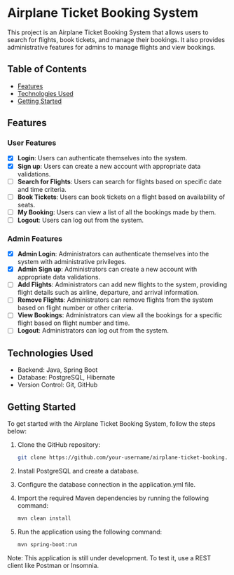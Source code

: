 # Airplane Ticket Booking System

This project is an Airplane Ticket Booking System that allows users to search for flights, book tickets, and manage their bookings. It also provides administrative features for admins to manage flights and view bookings.

## Table of Contents

- [Features](#features)
- [Technologies Used](#technologies-used)
- [Getting Started](#getting-started)

## Features

### User Features

- [x] **Login**: Users can authenticate themselves into the system.
- [x] **Sign up**: Users can create a new account with appropriate data validations.
- [ ] **Search for Flights**: Users can search for flights based on specific date and time criteria.
- [ ] **Book Tickets**: Users can book tickets on a flight based on availability of seats.
- [ ] **My Booking**: Users can view a list of all the bookings made by them.
- [ ] **Logout**: Users can log out from the system.

### Admin Features

- [x] **Admin Login**: Administrators can authenticate themselves into the system with administrative privileges.
- [x] **Admin Sign up**: Administrators can create a new account with appropriate data validations.
- [ ] **Add Flights**: Administrators can add new flights to the system, providing flight details such as airline, departure, and arrival information.
- [ ] **Remove Flights**: Administrators can remove flights from the system based on flight number or other criteria.
- [ ] **View Bookings**: Administrators can view all the bookings for a specific flight based on flight number and time.
- [ ] **Logout**: Administrators can log out from the system.

## Technologies Used

- Backend: Java, Spring Boot
- Database: PostgreSQL, Hibernate
- Version Control: Git, GitHub

## Getting Started

To get started with the Airplane Ticket Booking System, follow the steps below:

1. Clone the GitHub repository:

   ```bash
   git clone https://github.com/your-username/airplane-ticket-booking.git
    ```
2. Install PostgreSQL and create a database.

3. Configure the database connection in the application.yml file.

4. Import the required Maven dependencies by running the following command:
   ```bash
   mvn clean install
   ```
5. Run the application using the following command:
   ```bash
   mvn spring-boot:run
    ```
   
Note: This application is still under development. To test it, use a REST client like Postman or Insomnia.

